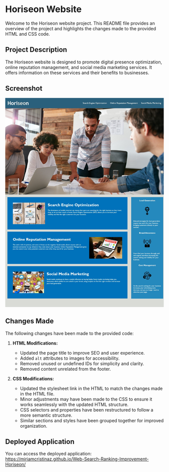 # Horiseon Website

Welcome to the Horiseon website project. This README file provides an overview of the project and highlights the changes made to the provided HTML and CSS code.

## Project Description

The Horiseon website is designed to promote digital presence optimization, online reputation management, and social media marketing services. It offers information on these services and their benefits to businesses.

## Screenshot

![Horiseon Website Screenshot](screenshots/webCaptureHoriseon.jpeg)

## Changes Made

The following changes have been made to the provided code:

1. **HTML Modifications:**

   - Updated the page title to improve SEO and user experience.
   - Added `alt` attributes to images for accessibility.
   - Removed unused or undefined IDs for simplicity and clarity.
   - Removed content unrelated from the footer.

2. **CSS Modifications:**

   - Updated the stylesheet link in the HTML to match the changes made in the HTML file.
   - Minor adjustments may have been made to the CSS to ensure it works seamlessly with the updated HTML structure.
   - CSS selectors and properties have been restructured to follow a more semantic structure.
   - Similar sections and styles have been grouped together for improved organization.

## Deployed Application

You can access the deployed application:
<https://miriamcristinaz.github.io/Web-Search-Ranking-Improvement-Horiseon/>
